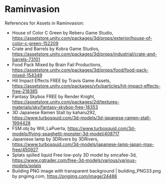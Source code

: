 # Raminvasion

References for Assets in Raminvasion:

- House of Color C Green by Reberu Game Studio, https://assetstore.unity.com/packages/3d/props/exterior/house-of-color-c-green-152209
- Crate and Barrels by Kobra Game Studios, https://assetstore.unity.com/packages/3d/props/industrial/crate-and-barrels-73101
- Food Pack Mixed by Brain Fail Productions, https://assetstore.unity.com/packages/3d/props/food/food-pack-mixed-154349
- Hit Impact Effects FREE by Travis Game Assets, https://assetstore.unity.com/packages/vfx/particles/hit-impact-effects-free-218385
- Fantasy Skybox FREE by Render Knight, https://assetstore.unity.com/packages/2d/textures-materials/sky/fantasy-skybox-free-18353
- 3D Japanese Ramen Stall by kaharu292, https://www.turbosquid.com/3d-models/3d-japanese-ramen-stall-1994428
- FSM.obj by Will_LaPuerta, https://www.turbosquid.com/3d-models/flying-spaghetti-monster-3d-model/408717
- Japaniese lamp by 3DRivers by 3DRivers, https://www.turbosquid.com/3d-models/japanese-lamp-japan-max-free/450927
- Splats spilled liquid Free low-poly 3D model by smcafee-3d, https://www.cgtrader.com/free-3d-models/various/various-models/splats
- Building PNG image with transparent background | building_PNG33.png by pngimg.com, https://pngimg.com/image/24486
